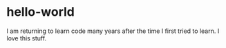 # hello-world
I am returning to learn code many years after the time I first tried to learn. I love this stuff.
